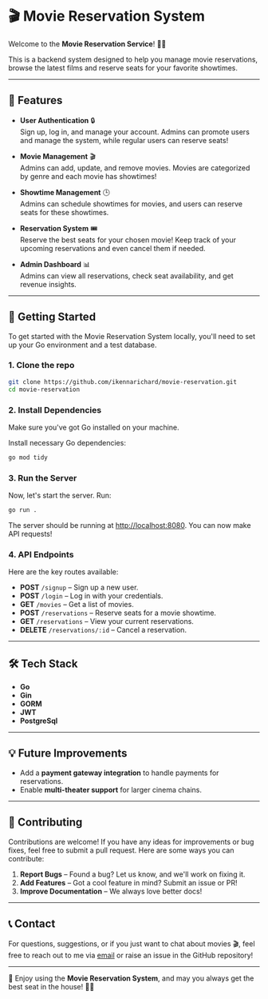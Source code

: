 # 🎬 Movie Reservation System

Welcome to the **Movie Reservation Service**! 🍿🎥

This is a backend system designed to help you manage movie reservations, browse the latest films and reserve seats for your favorite showtimes.

---

## 🌟 Features

- **User Authentication** 🔒  
  Sign up, log in, and manage your account. Admins can promote users and manage the system, while regular users can reserve seats!

- **Movie Management** 🎬  
  Admins can add, update, and remove movies. Movies are categorized by genre and each movie has showtimes!

- **Showtime Management** 🕒  
  Admins can schedule showtimes for movies, and users can reserve seats for these showtimes.

- **Reservation System** 🎟️  
  Reserve the best seats for your chosen movie! Keep track of your upcoming reservations and even cancel them if needed.

- **Admin Dashboard** 📊  
  Admins can view all reservations, check seat availability, and get revenue insights.

---

## 🚀 Getting Started

To get started with the Movie Reservation System locally, you'll need to set up your Go environment and a test database.

### 1. Clone the repo

```bash
git clone https://github.com/ikennarichard/movie-reservation.git
cd movie-reservation
```

### 2. Install Dependencies

Make sure you've got Go installed on your machine.

Install necessary Go dependencies:

```bash
go mod tidy
```

### 3. Run the Server

Now, let's start the server. Run:

```bash
go run .
```

The server should be running at [http://localhost:8080](http://localhost:8080). You can now make API requests!

### 4. API Endpoints

Here are the key routes available:

- **POST** `/signup` – Sign up a new user.
- **POST** `/login` – Log in with your credentials.
- **GET** `/movies` – Get a list of movies.
- **POST** `/reservations` – Reserve seats for a movie showtime.
- **GET** `/reservations` – View your current reservations.
- **DELETE** `/reservations/:id` – Cancel a reservation.

---

## 🛠️ Tech Stack

- **Go**
- **Gin**
- **GORM**
- **JWT**
- **PostgreSql**

---

## 💡 Future Improvements

- Add a **payment gateway integration** to handle payments for reservations.
- Enable **multi-theater support** for larger cinema chains.

---

## 📝 Contributing

Contributions are welcome! If you have any ideas for improvements or bug fixes, feel free to submit a pull request. Here are some ways you can contribute:

1. **Report Bugs** – Found a bug? Let us know, and we'll work on fixing it.
2. **Add Features** – Got a cool feature in mind? Submit an issue or PR!
3. **Improve Documentation** – We always love better docs!

---

## 📞 Contact

For questions, suggestions, or if you just want to chat about movies 🎬, feel free to reach out to me via [email](mailto:oguefioforrichard@gmail.com) or raise an issue in the GitHub repository!

---

🎉 Enjoy using the **Movie Reservation System**, and may you always get the best seat in the house! 🍿🎥
